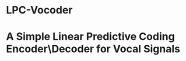 LPC-Vocoder
===========

A Simple Linear Predictive Coding Encoder\Decoder for Vocal Signals
===========



